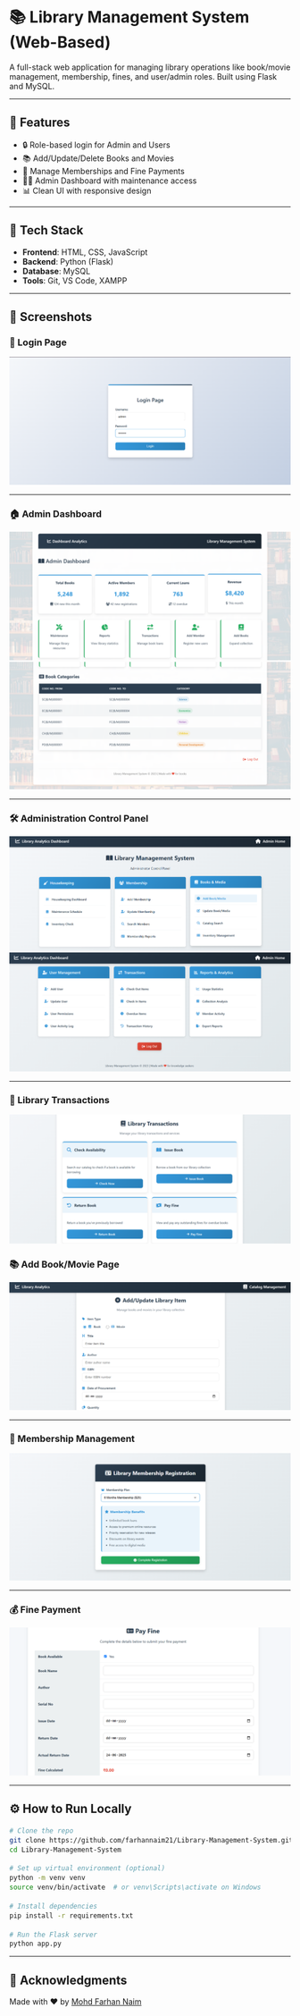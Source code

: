 # 📚 Library Management System (Web-Based)

A full-stack web application for managing library operations like book/movie management, membership, fines, and user/admin roles. Built using Flask and MySQL.

---

## 🚀 Features

- 🔒 Role-based login for Admin and Users
- 📚 Add/Update/Delete Books and Movies
- 🧾 Manage Memberships and Fine Payments
- 🧑‍💼 Admin Dashboard with maintenance access
- 📊 Clean UI with responsive design

---

## 🎯 Tech Stack

- **Frontend**: HTML, CSS, JavaScript  
- **Backend**: Python (Flask)  
- **Database**: MySQL  
- **Tools**: Git, VS Code, XAMPP

---

## 📸 Screenshots

### 🔐 Login Page
![Login](images/login.png)

---

### 🏠 Admin Dashboard
![Admin Dashboard](images/admin_dashboard1.png)
![Admin Dashboard](images/admin_dashboard2.png)

---

### 🛠️ Administration Control Panel
![Admin Dashboard 1](images/admin_CP1.png)
![Admin Dashboard 2](images/admin_CP2.png)

---

### 📄 Library Transactions
![Library Transactions](images/Library_Transactions.png)

### 📚 Add Book/Movie Page
![Add Book](images/add_book.png)

---

### 👥 Membership Management
![Membership](images/membership.png)

---

### 💰 Fine Payment
![Fine Payment](images/pay_fine.png)

---

## ⚙️ How to Run Locally

```bash
# Clone the repo
git clone https://github.com/farhannaim21/Library-Management-System.git
cd Library-Management-System

# Set up virtual environment (optional)
python -m venv venv
source venv/bin/activate  # or venv\Scripts\activate on Windows

# Install dependencies
pip install -r requirements.txt

# Run the Flask server
python app.py

```

---
## 🙌 Acknowledgments

Made with ❤️ by [Mohd Farhan Naim](https://www.linkedin.com/in/mohd-farhan-naim-5b66642bb/)

